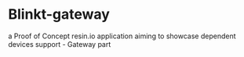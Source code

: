 # Blinkt-gateway
a Proof of Concept resin.io application aiming to showcase dependent devices support - Gateway part
